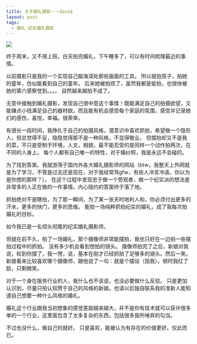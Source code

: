 ```yaml
---
title: 关于婚礼摄影－－david
layout: post
tags:
  - 婚礼 纪实婚礼摄影
---
```

![](http://7xo9zb.com1.z0.glb.clouddn.com/B01B8136.JPG)

终于周末，又不用上班，白天拍完婚礼，下午睡多了，可以有时间梳理最近的事情。

以前摄影只是我的一个实现自己脑海深处那些画面的工具。
所以就拍孩子，拍她的童年，仿似能看到自己的童年。
后来她被拍烦了，虽然我都是偷拍，也很快被她的第六感察觉到。。。。
自然越来越拍不成了。

无意中接触到婚礼摄影，发现自己很中意这个事情！既能满足自己的拍摄欲望，又能赚点小钱满足自己的器材欲。而且能有机会感受每个家庭的氛围，感受并记录她们的感伤，喜悦，幸福。很荣幸。

有很长一段时间，我挣扎于自己的拍摄风格，潜意识中喜欢抓拍，希望做一个隐形人，但总觉得不妥，隐隐觉得那不是一种风格，不显得敬业。
但摆拍却又不是我的菜，不只是受制于环境，人文，相貌，最不能忍受的是同样一个动作拍两次，在不同的人身上。
每个人都有自己唯一的特性，对于婚纱照，我是永远不会碰的。

为了找到答案。我就游荡于国内外各大婚礼摄影师的网站（btw，我整天上外网就是为了学习，不管是过去还是现在，对于我经常骂gfw，有些人冷言冷语，你以为是你想的那样？）。
在这个过程中发现忠于做一个旁观者，做一个纪实派的想法是非常多的人正在做的一件事情。内心隐约的答案终于落了地。

抓拍绝对不是瞎拍，为了那一瞬间，为了某一张天时地利人和，你必须付出更多的汗水，更多的快门，更多的思维。
能拍一场纯粹抓拍纪实的婚礼，成了我每次拍婚礼的目标。

如今我已是一名彻头彻尾的纪实婚礼摄影师。

但就在前不久，拍了一场婚礼，那个摄像师非常能摆拍，我也只好在一边拍一些摆拍过程中的抓拍。
没有多少机会看到想拍的镜头。
摄像师拍完了之后，新娘对我说，轮到你摆了，我一愣，说，基本在刚才已经抓拍了足够多的镜头。然后一笑。新娘看来比较喜欢哪个摄像师，跟他说了一句：就是个摆设（指我）。顿时我红了脸，只剩微笑。

对于一个身在服务行业的人，我什么也不该说，也没必要做什么反驳。
只是更加认识到，尽量只拍认知赞于自己的风格的新娘。也请以后独自联系我的准新人能知道自己想要一种什么风格的婚礼。

婚礼这个行业跟我当初想象的感觉差距越来越大，并不是你有技术就可以获许很多单的一个行业，这里面包含了太多复杂的东西，包括很多我所唾弃的勾当。

不过也没什么，做自己的就好。
只是喜欢，能被认为有存在的价值更好。仅此而已。

